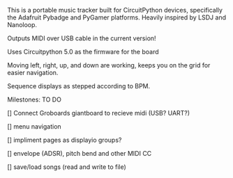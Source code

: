 This is a portable music tracker built for CircuitPython devices, specifically the Adafruit Pybadge and PyGamer platforms. Heavily inspired by LSDJ and Nanoloop.

Outputs MIDI over USB cable in the current version! 

Uses Circuitpython 5.0 as the firmware for the board


Moving left, right, up, and down are working, keeps you on the grid for easier navigation.

Sequence displays as stepped according to BPM.

Milestones:
TO DO

[] Connect Groboards giantboard to recieve midi (USB? UART?)

[] menu navigation 

[] impliment pages as displayio groups?

[] envelope (ADSR), pitch bend and other MIDI CC

[] save/load songs (read and write to file)


